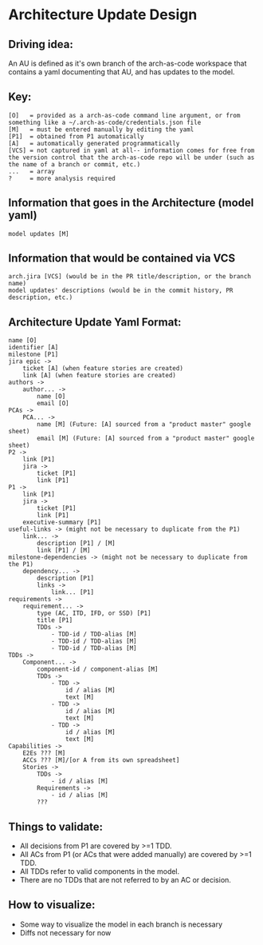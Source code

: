 # Architecture Update Design

## Driving idea:
An AU is defined as it's own branch of the arch-as-code workspace that contains a yaml documenting that AU, and has updates to the model.

## Key:
```
[O]   = provided as a arch-as-code command line argument, or from something like a ~/.arch-as-code/credentials.json file
[M]   = must be entered manually by editing the yaml
[P1]  = obtained from P1 automatically
[A]   = automatically generated programmatically
[VCS] = not captured in yaml at all-- information comes for free from the version control that the arch-as-code repo will be under (such as the name of a branch or commit, etc.)
...   = array
?     = more analysis required
```

## Information that goes in the Architecture (model yaml)
```
model updates [M]
```

## Information that would be contained via VCS
```
arch.jira [VCS] (would be in the PR title/description, or the branch name)
model updates' descriptions (would be in the commit history, PR description, etc.)
```

## Architecture Update Yaml Format:
```
name [O]
identifier [A]
milestone [P1]
jira epic ->
    ticket [A] (when feature stories are created)
    link [A] (when feature stories are created)
authors ->
    author... ->
        name [O]
        email [O]
PCAs ->
    PCA... ->
        name [M] (Future: [A] sourced from a "product master" google sheet)
        email [M] (Future: [A] sourced from a "product master" google sheet)
P2 ->
    link [P1]
    jira ->
        ticket [P1]
        link [P1]
P1 ->
    link [P1]
    jira ->
        ticket [P1]
        link [P1]
    executive-summary [P1]
useful-links -> (might not be necessary to duplicate from the P1)
    link... ->
        description [P1] / [M]
        link [P1] / [M]
milestone-dependencies -> (might not be necessary to duplicate from the P1)
    dependency... ->
        description [P1]
        links ->
            link... [P1]
requirements -> 
    requirement... ->
        type (AC, ITD, IFD, or SSD) [P1]
        title [P1]
        TDDs ->
            - TDD-id / TDD-alias [M]
            - TDD-id / TDD-alias [M]
            - TDD-id / TDD-alias [M]
TDDs ->
    Component... ->
        component-id / component-alias [M]
        TDDs -> 
            - TDD ->
                id / alias [M]
                text [M]
            - TDD ->
                id / alias [M]
                text [M]
            - TDD ->
                id / alias [M]
                text [M]
Capabilities ->
    E2Es ??? [M]
    ACCs ??? [M]/[or A from its own spreadsheet]
    Stories ->
        TDDs ->
            - id / alias [M]
        Requirements ->
            - id / alias [M]
        ???
```

## Things to validate:
 - All decisions from P1 are covered by >=1 TDD.
 - All ACs from P1 (or ACs that were added manually) are covered by >=1 TDD.
 - All TDDs refer to valid components in the model.
 - There are no TDDs that are not referred to by an AC or decision.

## How to visualize:
 - Some way to visualize the model in each branch is necessary
 - Diffs not necessary for now
